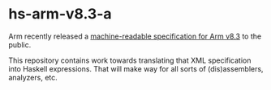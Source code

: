 # hs-arm-v8.3-a

Arm recently released a [machine-readable specification for Arm v8.3](https://developer.arm.com/products/architecture/a-profile/exploration-tools) to the public.

This repository contains work towards translating that XML specification into Haskell expressions.
That will make way for all sorts of (dis)assemblers, analyzers, etc.
